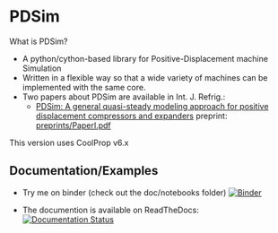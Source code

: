 # PDSim

What is PDSim?

* A python/cython-based library for Positive-Displacement machine Simulation
* Written in a flexible way so that a wide variety of machines can be implemented with the same core. 
* Two papers about PDSim are available in Int. J. Refrig.:
    * [PDSim: A general quasi-steady modeling approach for positive displacement compressors and expanders](https://doi.org/10.1016/j.ijrefrig.2019.09.002) preprint: [preprints/PaperI.pdf](doc/papers/PaperI.pdf)

This version uses CoolProp v6.x

## Documentation/Examples

* Try me on binder (check out the doc/notebooks folder) [![Binder](https://mybinder.org/badge.svg)](https://mybinder.org/v2/gh/ibell/pdsim/41ff024a6f88f5a27db6fa3598e57e588942998b)

* The documention is available on ReadTheDocs: [![Documentation Status](https://readthedocs.org/projects/pdsim/badge/?version=latest)](http://pdsim.readthedocs.io/en/latest/?badge=latest)
